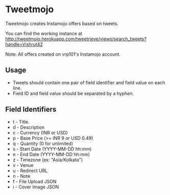 # Tweetmojo

Tweetmojo creates Instamojo offers based on tweets.

You can find the working instance at http://tweetmojo.herokuapp.com/tweetrieve/views/search_tweets?handle=Vishrut42

Note: All offers created on vrp101's Instamojo account.

## Usage

* Tweets should contain one pair of field identifier and field value on each line.
* Field ID and field value should be separated by a hyphen.

## Field Identifiers

* t - Title.
* d - Description
* c - Currency (INR or USD)
* p - Base Price (>= INR 9 or USD 0.49)
* q - Quantity (0 for unlimited)
* s - Start Date (YYYY-MM-DD hh:mm)
* e - End Date (YYYY-MM-DD hh:mm)
* z - Timezone (ex: "Asia/Kolkata")
* v - Venue
* u - Redirect URL
* n - Note
* f - File Upload JSON
* i - Cover Image JSON
